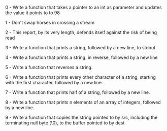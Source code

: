 0 - Write a function that takes a pointer to an int as parameter and updates the value it points to to 98

1 - Don't swap horses in crossing a stream

2 - This report, by its very length, defends itself against the risk of being read

3 - Write a function that prints a string, followed by a new line, to stdout

4 - Write a function that prints a string, in reverse, followed by a new line

5 - Write a function that reverses a string.

6 - Write a function that prints every other character of a string, starting with the first character, followed by a new line.

7 - Write a function that prints half of a string, followed by a new line.

8 - Write a function that prints n elements of an array of integers, followed by a new line.

9 - Write a function that copies the string pointed to by src, including the terminating null byte (\0), to the buffer pointed to by dest.

